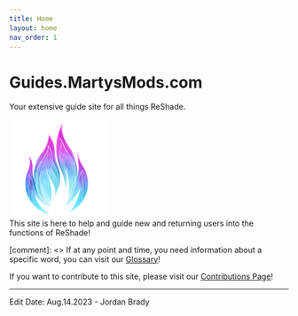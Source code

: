```yaml
---
title: Home
layout: home
nav_order: 1
---
```

# Guides.MartysMods.com
Your extensive guide site for all things ReShade.
<div>
<img style="max-width: 35%" src="./assets/mmlogo.png"/>
</div>
This site is here to help and guide new and returning users into the functions of ReShade!

[comment]: <> If at any point and time, you need information about a specific word, you can visit our [Glossary](./docs/glossary.html)!

If you want to contribute to this site, please visit our [Contributions Page](./docs/contribute.html)!

----------------

Edit Date: Aug.14.2023 - Jordan Brady